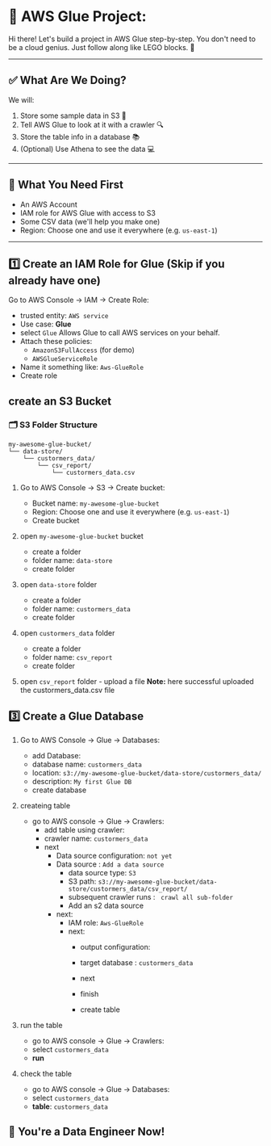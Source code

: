 # 🧒 AWS Glue Project: 

Hi there! Let's build a project in AWS Glue step-by-step. You don't need to be a cloud genius. Just follow along like LEGO blocks. 🧱

---

## ✅ What Are We Doing?

We will:
1. Store some sample data in S3 🍯
2. Tell AWS Glue to look at it with a crawler 🔍
3. Store the table info in a database 📚
4. (Optional) Use Athena to see the data 💻

---

## 🧰 What You Need First

- An AWS Account
- IAM role for AWS Glue with access to S3
- Some CSV data (we'll help you make one)
- Region: Choose one and use it everywhere (e.g. `us-east-1`)

---


## 1️⃣ Create an IAM Role for Glue (Skip if you already have one)

Go to AWS Console → IAM → Create Role:

- trusted entity: `AWS service`
- Use case: **Glue**
- select `Glue` Allows Glue to call AWS services on your behalf.
- Attach these policies:
  - `AmazonS3FullAccess` (for demo)
  - `AWSGlueServiceRole`
- Name it something like: `Aws-GlueRole`
- Create role


## create an S3 Bucket

### 🗂️ S3 Folder Structure

```
my-awesome-glue-bucket/
└── data-store/
    └── custormers_data/
        └── csv_report/
            └── custormers_data.csv
```



1. Go to AWS Console → S3 → Create bucket:
      
    -  Bucket name: `my-awesome-glue-bucket`
    -  Region: Choose one and use it everywhere (e.g. `us-east-1`)
    -  Create bucket

2. open `my-awesome-glue-bucket` bucket
    - create a folder 
    - folder name: `data-store`
    - create folder
3. open `data-store` folder
    - create a folder 
    - folder name: `custormers_data`
    - create folder
4. open `custormers_data` folder
    - create a folder 
    - folder name: `csv_report`
    - create folder
5. open `csv_report` folder
        - upload a file 
**Note:** here successful uploaded the custormers_data.csv file
  


## 3️⃣ Create a Glue Database

1. Go to AWS Console → Glue → Databases: 
   - add Database:
   - database name: `custormers_data`
   - location: `s3://my-awesome-glue-bucket/data-store/custormers_data/`
   - description: `My first Glue DB`
   - create database
2. createing table 
     - go to AWS console → Glue → Crawlers: 
          - add table using crawler:
          - crawler name: `custormers_data`
          - next
              - Data source configuration: `not yet`
              - Data source : `Add a data source`
                  - data source type: `S3`
                  - S3 path: `s3://my-awesome-glue-bucket/data-store/custormers_data/csv_report/`
                  - subsequent crawler runs : ` crawl all sub-folder`
                  - Add an s2 data source
              - next:
                  - IAM role: `Aws-GlueRole`
                  - next:
                      - output configuration:
                      - target database : `custormers_data`
                      - next

                      - finish
                      - create table
3. run the table
     - go to AWS console → Glue → Crawlers: 
     - select `custormers_data`
     - **run**

4. check the table
     - go to AWS console → Glue → Databases: 
     - select `custormers_data`
     - **table**: `custormers_data`
          



## 🎉 You're a Data Engineer Now!

